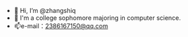 - 👋 Hi, I’m @zhangshiq
- 🌱 I'm a college sophomore majoring in computer science.
- 📫e-mail：2386167150@qq.com


<!---
zhangshiq/zhangshiq is a ✨ special ✨ repository because its `README.md` (this file) appears on your GitHub profile.
You can click the Preview link to take a look at your changes.
--->
